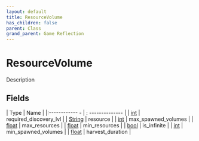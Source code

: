 ```yaml
---
layout: default
title: ResourceVolume
has_children: false
parent: Class
grand_parent: Game Reflection
---
```

# ResourceVolume
Description 

## Fields
| Type | Name |
|:------------ - | : -------------- |
| [int](game-reflection/enums/int.md) | required_discovery_lvl |
| [String](game-reflection/components/string.md) | resource |
| [int](game-reflection/enums/int.md) | max_spawned_volumes |
| [float](game-reflection/components/float.md) | max_resources |
| [float](game-reflection/components/float.md) | min_resources |
| [bool](game-reflection/components/bool.md) | is_infinite |
| [int](game-reflection/enums/int.md) | min_spawned_volumes |
| [float](game-reflection/components/float.md) | harvest_duration |

